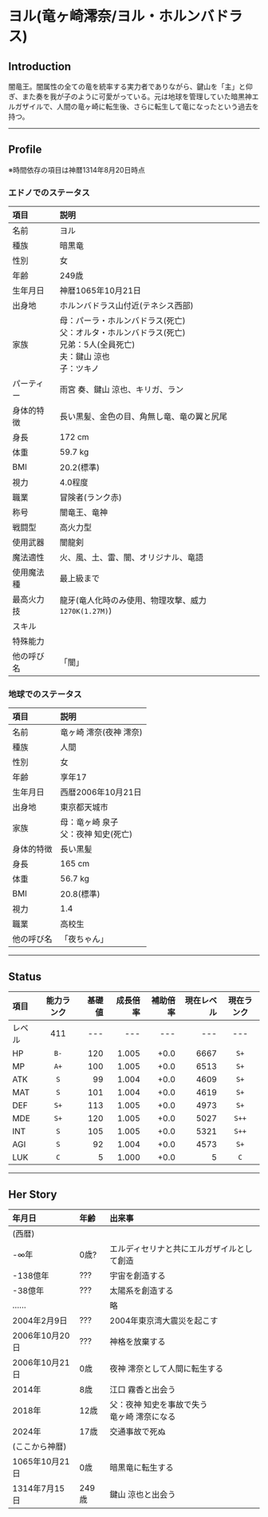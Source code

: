 # ヨル(竜ヶ崎澪奈/ヨル・ホルンバドラス)

## Introduction

闇竜王。闇属性の全ての竜を統率する実力者でありながら、鍵山を「主」と仰ぎ、また奏を我が子のように可愛がっている。元は地球を管理していた暗黒神エルガザイルで、人間の竜ヶ崎に転生後、さらに転生して竜になったという過去を持つ。

---

## Profile

※時間依存の項目は神暦1314年8月20日時点

### エドノでのステータス

|項目|説明|
|:--|:--|
|名前|ヨル|
|種族|暗黒竜|
|性別|女|
|年齢|249歳|
|生年月日|神暦1065年10月21日|
|出身地|ホルンバドラス山付近(テネシス西部)|
|家族|母：パーラ・ホルンバドラス(死亡)</br>父：オルタ・ホルンバドラス(死亡)</br>兄弟：5人(全員死亡)</br>夫：鍵山 涼也</br>子：ツキノ|
|パーティー|雨宮 奏、鍵山 涼也、キリガ、ラン|
|身体的特徴|長い黒髪、金色の目、角無し竜、竜の翼と尻尾|
|身長|172 cm|
|体重|59.7 kg|
|BMI|20.2(標準)|
|視力|4.0程度|
|職業|冒険者(ランク赤)|
|称号|闇竜王、竜神|
|戦闘型|高火力型|
|使用武器|闇龍剣|
|魔法適性|火、風、土、雷、闇、オリジナル、竜語|
|使用魔法種|最上級まで|
|最高火力技|龍牙(竜人化時のみ使用、物理攻撃、威力`1270K(1.27M)`)|
|スキル||
|特殊能力||
|他の呼び名|「闇」|

### 地球でのステータス

|項目|説明|
|:--|:--|
|名前|竜ヶ崎 澪奈(夜神 澪奈)|
|種族|人間|
|性別|女|
|年齢|享年17|
|生年月日|西暦2006年10月21日|
|出身地|東京都天城市|
|家族|母：竜ヶ崎 泉子</br>父：夜神 知史(死亡)|
|身体的特徴|長い黒髪|
|身長|165 cm|
|体重|56.7 kg|
|BMI|20.8(標準)|
|視力|1.4|
|職業|高校生|
|他の呼び名|「夜ちゃん」|

---

## Status

|項目|能力ランク|基礎値|成長倍率|補助倍率|現在レベル|現在ランク|
|:--|:--:|--:|--:|--:|--:|:--:|
|レベル|411|---|---|---|---|---|
|HP|`B-`|120|1.005|+0.0|6667|`S+`|
|MP|`A+`|100|1.005|+0.0|6513|`S+`|
|ATK|`S`|99|1.004|+0.0|4609|`S+`|
|MAT|`S`|101|1.004|+0.0|4619|`S+`|
|DEF|`S+`|113|1.005|+0.0|4973|`S+`|
|MDE|`S+`|120|1.005|+0.0|5027|`S++`|
|INT|`S`|105|1.005|+0.0|5321|`S++`|
|AGI|`S`|92|1.004|+0.0|4573|`S+`|
|LUK|`C`|5|1.000|+0.0|5|`C`|

---

## Her Story

|年月日|年齢|出来事|
|:--|:--|:--|
|(西暦)|||
|-$\infty$年|0歳?|エルディセリナと共にエルガザイルとして創造|
|-138億年|???|宇宙を創造する|
|-38億年|???|太陽系を創造する|
|……||略|
|2004年2月9日|???|2004年東京湾大震災を起こす|
|2006年10月20日|???|神格を放棄する|
|2006年10月21日|0歳|夜神 澪奈として人間に転生する|
|2014年|8歳|江口 霧香と出会う|
|2018年|12歳|父：夜神 知史を事故で失う</br>竜ヶ崎 澪奈になる|
|2024年|17歳|交通事故で死ぬ|
|(ここから神暦)|||
|1065年10月21日|0歳|暗黒竜に転生する|
|1314年7月15日|249歳|鍵山 涼也と出会う|
